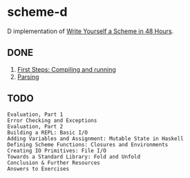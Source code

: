 # scheme-d

D implementation of [Write Yourself a Scheme in 48 Hours](https://en.wikibooks.org/wiki/Write_Yourself_a_Scheme_in_48_Hours).

## DONE

1. [First Steps: Compiling and running](https://github.com/ShigekiKarita/scheme-d/commit/f703122ae00030391f43dc928180965fb95095b7)
2. [Parsing](https://github.com/ShigekiKarita/scheme-d/commit/135109d45525d1c42e9e5752a01fc655232a4618)

## TODO
    Evaluation, Part 1
    Error Checking and Exceptions
    Evaluation, Part 2
    Building a REPL: Basic I/O
    Adding Variables and Assignment: Mutable State in Haskell
    Defining Scheme Functions: Closures and Environments
    Creating IO Primitives: File I/O
    Towards a Standard Library: Fold and Unfold
    Conclusion & Further Resources
    Answers to Exercises
